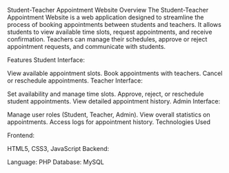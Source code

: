 Student-Teacher Appointment Website
Overview
The Student-Teacher Appointment Website is a web application designed to streamline the process of booking appointments between students and teachers. It allows students to view available time slots, request appointments, and receive confirmation. Teachers can manage their schedules, approve or reject appointment requests, and communicate with students.

Features
Student Interface:

View available appointment slots.
Book appointments with teachers.
Cancel or reschedule appointments.
Teacher Interface:

Set availability and manage time slots.
Approve, reject, or reschedule student appointments.
View detailed appointment history.
Admin Interface:

Manage user roles (Student, Teacher, Admin).
View overall statistics on appointments.
Access logs for appointment history.
Technologies Used

Frontend:

HTML5, CSS3, JavaScript
Backend:

Language: PHP
Database: MySQL


